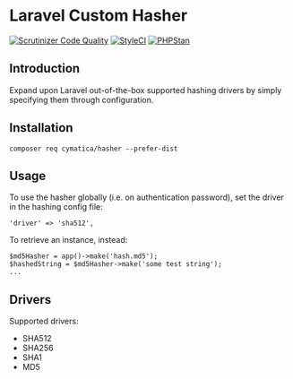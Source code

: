 # Laravel Custom Hasher

[![Scrutinizer Code Quality](https://scrutinizer-ci.com/g/RichardTrujilloTorres/hasher/badges/quality-score.png?b=master&s=f49efdb789d17541e5a19634cd2f1e1af8ca5563)](https://scrutinizer-ci.com/g/RichardTrujilloTorres/hasher/?branch=master)
[![StyleCI](https://github.styleci.io/repos/326078625/shield?branch=master)](https://github.styleci.io/repos/326078625?branch=master)
[![PHPStan](https://img.shields.io/badge/PHPStan-enabled-brightgreen.svg?style=flat)](https://github.com/phpstan/phpstan)

## Introduction

Expand upon Laravel out-of-the-box supported hashing drivers by simply specifying them through
configuration.

## Installation

```shell
composer req cymatica/hasher --prefer-dist
```

## Usage

To use the hasher globally (i.e. on authentication password), set the driver in the hashing config file:
```
'driver' => 'sha512',
```

To retrieve an instance, instead:
```
$md5Hasher = app()->make('hash.md5');
$hashedString = $md5Hasher->make('some test string');
...
```


## Drivers

Supported drivers:
- SHA512
- SHA256
- SHA1
- MD5

